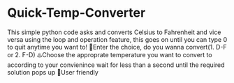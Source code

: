 # Quick-Temp-Converter
This simple python code asks and converts Celsius to Fahrenheit and vice versa using the loop and operation feature, this goes on until you can type 0 to quit anytime you want to! 
🔢Enter the choice, do you wanna convert(1. D-F or 2. F-D)
♨️Choose the approprate temperature you want to convert to according to your convienince
wait for less than a second until the required solution pops up
🔢User friendly
